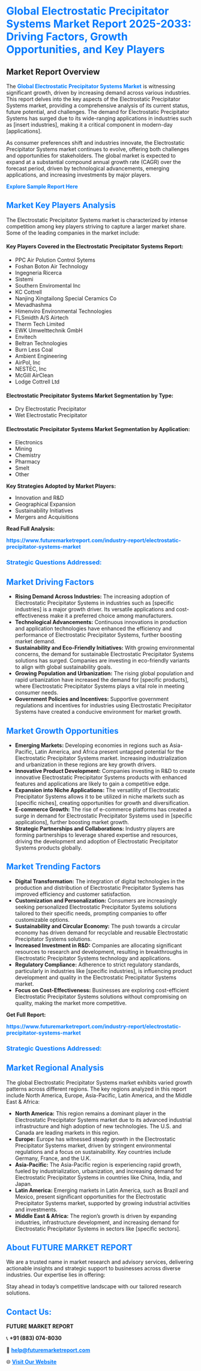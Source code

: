 <h1 style="color: #007BFF;">Global Electrostatic Precipitator Systems Market Report 2025-2033: Driving Factors, Growth Opportunities, and Key Players</h1>

<section id="overview">
<h2>Market Report Overview</h2>
<p>The <a href="https://www.futuremarketreport.com/industry-report/electrostatic-precipitator-systems-market" style="color: #007BFF; text-decoration: none;"><strong>Global Electrostatic Precipitator Systems Market</strong></a> is witnessing significant growth, driven by increasing demand across various industries. This report delves into the key aspects of the Electrostatic Precipitator Systems market, providing a comprehensive analysis of its current status, future potential, and challenges. The demand for Electrostatic Precipitator Systems has surged due to its wide-ranging applications in industries such as [insert industries], making it a critical component in modern-day [applications].</p>
<p>As consumer preferences shift and industries innovate, the Electrostatic Precipitator Systems market continues to evolve, offering both challenges and opportunities for stakeholders. The global market is expected to expand at a substantial compound annual growth rate (CAGR) over the forecast period, driven by technological advancements, emerging applications, and increasing investments by major players.</p>
</section>

<section id="overview">
<p><a href="https://www.futuremarketreport.com/request-sample/reportId=93261" style="color: #007BFF; text-decoration: none;"><strong>Explore Sample Report Here</strong></a></p>
</section>

<section id="key-players">
<h2 style="color: #007BFF;">Market Key Players Analysis</h2>
<p>The Electrostatic Precipitator Systems market is characterized by intense competition among key players striving to capture a larger market share. Some of the leading companies in the market include:</p>
<h4>Key Players Covered in the Electrostatic Precipitator Systems Report:</h4>
<ul><li>PPC Air Polution Control Sytems</li><li>Foshan Boton Air Technology</li><li>Ingegneria Ricerca</li><li>Sistemi</li><li>Southern Enviromental Inc</li><li>KC Cottrell</li><li>Nanjing Xingtailong Special Ceramics Co</li><li>Mevadhashma</li><li>Himenviro Environmental Technologies</li><li>FLSmidth A/S Airtech</li><li>Therm Tech Limited</li><li>EWK Umwelttechnik GmbH</li><li>Envitech</li><li>Beltran Technologies</li><li>Burn Less Coal</li><li>Ambient Engineering</li><li>AirPol, Inc</li><li>NESTEC, Inc</li><li>McGill AirClean</li><li>Lodge Cottrell Ltd</li></ul>
<h4>Electrostatic Precipitator Systems Market Segmentation by Type:</h4>
<ul><li>Dry Electrostatic Precipitator</li><li>Wet Electrostatic Precipitator</li></ul>

<h4>Electrostatic Precipitator Systems Market Segmentation by Application:</h4>
<ul><li>Electronics</li><li>Mining</li><li>Chemistry</li><li>Pharmacy</li><li>Smelt</li><li>Other</li></ul>
<p><strong>Key Strategies Adopted by Market Players:</strong></p>
<ul>
<li>Innovation and R&D</li>
<li>Geographical Expansion</li>
<li>Sustainability Initiatives</li>
<li>Mergers and Acquisitions</li>
</ul>
</section>

<section>
<p><strong>Read Full Analysis: </strong></p><a href="https://www.futuremarketreport.com/industry-report/electrostatic-precipitator-systems-market" style="color: #007BFF; text-decoration: none;"><strong>https://www.futuremarketreport.com/industry-report/electrostatic-precipitator-systems-market</strong></a>
<h3 style="color: #007BFF;">Strategic Questions Addressed:</h3>
</section>

<section id="driving-factors">
<h2 style="color: #007BFF;">Market Driving Factors</h2>
<ul>
<li><strong>Rising Demand Across Industries:</strong> The increasing adoption of Electrostatic Precipitator Systems in industries such as [specific industries] is a major growth driver. Its versatile applications and cost-effectiveness make it a preferred choice among manufacturers.</li>
<li><strong>Technological Advancements:</strong> Continuous innovations in production and application technologies have enhanced the efficiency and performance of Electrostatic Precipitator Systems, further boosting market demand.</li>
<li><strong>Sustainability and Eco-Friendly Initiatives:</strong> With growing environmental concerns, the demand for sustainable Electrostatic Precipitator Systems solutions has surged. Companies are investing in eco-friendly variants to align with global sustainability goals.</li>
<li><strong>Growing Population and Urbanization:</strong> The rising global population and rapid urbanization have increased the demand for [specific products], where Electrostatic Precipitator Systems plays a vital role in meeting consumer needs.</li>
<li><strong>Government Policies and Incentives:</strong> Supportive government regulations and incentives for industries using Electrostatic Precipitator Systems have created a conducive environment for market growth.</li>
</ul>
</section>

<section id="growth-opportunities">
<h2 style="color: #007BFF;">Market Growth Opportunities</h2>
<ul>
<li><strong>Emerging Markets:</strong> Developing economies in regions such as Asia-Pacific, Latin America, and Africa present untapped potential for the Electrostatic Precipitator Systems market. Increasing industrialization and urbanization in these regions are key growth drivers.</li>
<li><strong>Innovative Product Development:</strong> Companies investing in R&D to create innovative Electrostatic Precipitator Systems products with enhanced features and applications are likely to gain a competitive edge.</li>
<li><strong>Expansion into Niche Applications:</strong> The versatility of Electrostatic Precipitator Systems allows it to be utilized in niche markets such as [specific niches], creating opportunities for growth and diversification.</li>
<li><strong>E-commerce Growth:</strong> The rise of e-commerce platforms has created a surge in demand for Electrostatic Precipitator Systems used in [specific applications], further boosting market growth.</li>
<li><strong>Strategic Partnerships and Collaborations:</strong> Industry players are forming partnerships to leverage shared expertise and resources, driving the development and adoption of Electrostatic Precipitator Systems products globally.</li>
</ul>
</section>

<section id="trending-factors">
<h2 style="color: #007BFF;">Market Trending Factors</h2>
<ul>
<li><strong>Digital Transformation:</strong> The integration of digital technologies in the production and distribution of Electrostatic Precipitator Systems has improved efficiency and customer satisfaction.</li>
<li><strong>Customization and Personalization:</strong> Consumers are increasingly seeking personalized Electrostatic Precipitator Systems solutions tailored to their specific needs, prompting companies to offer customizable options.</li>
<li><strong>Sustainability and Circular Economy:</strong> The push towards a circular economy has driven demand for recyclable and reusable Electrostatic Precipitator Systems solutions.</li>
<li><strong>Increased Investment in R&D:</strong> Companies are allocating significant resources to research and development, resulting in breakthroughs in Electrostatic Precipitator Systems technology and applications.</li>
<li><strong>Regulatory Compliance:</strong> Adherence to strict regulatory standards, particularly in industries like [specific industries], is influencing product development and quality in the Electrostatic Precipitator Systems market.</li>
<li><strong>Focus on Cost-Effectiveness:</strong> Businesses are exploring cost-efficient Electrostatic Precipitator Systems solutions without compromising on quality, making the market more competitive.</li>
</ul>
</section>

<section>
<p><strong>Get Full Report: </strong></p><a href="https://www.futuremarketreport.com/industry-report/electrostatic-precipitator-systems-market" style="color: #007BFF; text-decoration: none;"><strong>https://www.futuremarketreport.com/industry-report/electrostatic-precipitator-systems-market</strong></a>
<h3 style="color: #007BFF;">Strategic Questions Addressed:</h3>
</section>


<section id="regional-analysis">
<h2 style="color: #007BFF;">Market Regional Analysis</h2>
<p>The global Electrostatic Precipitator Systems market exhibits varied growth patterns across different regions. The key regions analyzed in this report include North America, Europe, Asia-Pacific, Latin America, and the Middle East & Africa:</p>
<ul>
<li><strong>North America:</strong> This region remains a dominant player in the Electrostatic Precipitator Systems market due to its advanced industrial infrastructure and high adoption of new technologies. The U.S. and Canada are leading markets in this region.</li>
<li><strong>Europe:</strong> Europe has witnessed steady growth in the Electrostatic Precipitator Systems market, driven by stringent environmental regulations and a focus on sustainability. Key countries include Germany, France, and the U.K.</li>
<li><strong>Asia-Pacific:</strong> The Asia-Pacific region is experiencing rapid growth, fueled by industrialization, urbanization, and increasing demand for Electrostatic Precipitator Systems in countries like China, India, and Japan.</li>
<li><strong>Latin America:</strong> Emerging markets in Latin America, such as Brazil and Mexico, present significant opportunities for the Electrostatic Precipitator Systems market, supported by growing industrial activities and investments.</li>
<li><strong>Middle East & Africa:</strong> The region’s growth is driven by expanding industries, infrastructure development, and increasing demand for Electrostatic Precipitator Systems in sectors like [specific sectors].</li>
</ul>
</section>

<footer>
<h2 style="color: #007BFF;">About FUTURE MARKET REPORT</h2>
<p>We are a trusted name in market research and advisory services, delivering actionable insights and strategic support to businesses across diverse industries. Our expertise lies in offering:</p>

<p>Stay ahead in today’s competitive landscape with our tailored research solutions.</p>

<h2 style="color: #007BFF;">Contact Us:</h2>
<p><strong>FUTURE MARKET REPORT</strong></p>
<p>📞 <strong>+91 (883) 074-8030</strong></p>
<p>📧 <strong><a href="mailto:help@futuremarketreport.com" style="color: #007BFF;">help@futuremarketreport.com</a></strong></p>
<p>🌐 <strong><a href="https://www.futuremarketreport.com/" style="color: #007BFF;">Visit Our Website</a></strong></p>
</footer>